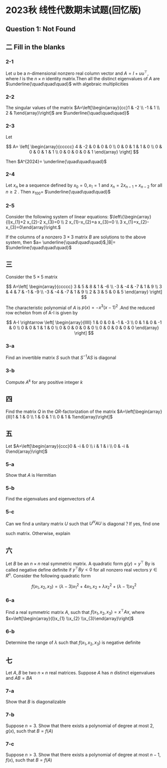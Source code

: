 # 2023秋 线性代数期末试题(回忆版)

## Question 1: Not Found

## 二 Fill in the blanks

### 2-1

Let $u$ be a $n$-dimensional nonzero real column vector and $A=I+u u^{\top}$, where $I$ is the $n \times n$ identity matrix.Then all the distinct eigenvalues of $A$ are $\underline{\quad\quad\quad}$ with algebraic multiplicities

### 2-2

The singular values of the matrix $A=\left[\begin{array}{cc}1 & -2 \\ -1 & 1 \\ 2 & 1\end{array}\right]$ are $\underline{\quad\quad\quad}$

### 2-3

Let

$$
A=
\left[
\begin{array}{ccccc}
4 & -2 & 0 & 0 & 0 \\
0 & 0 & 1 & 1 & 0 \\
0 & 0 & 0 & 1 & 1 \\
0 & 0 & 0 & 0 & 1
\end{array}
\right]
$$

Then $A^{2024}= \underline{\quad\quad\quad}$

### 2-4

Let $x_{n}$ be a sequence defined by $x_{0}=0, x_{1}=1$ and $x_{n}=2 x_{n-1}+x_{n-2}$ for all $n \geq 2$ . Then $x_{100}=$ $\underline{\quad\quad\quad}$

### 2-5

Consider the following system of linear equations: $\left\{\begin{array}{l}x_{1}+2 x_{2}-2 x_{3}=0 \\ 2 x_{1}-x_{2}+a x_{3}=0 \\ 3 x_{1}+x_{2}-x_{3}=0\end{array}\right.$

If the columns of a nonzero $3 \times 3$ matrix $B$ are solutions to the above system, then $a= \underline{\quad\quad\quad}$,|B|= $\underline{\quad\quad\quad}$

## 三

Consider the $5 \times 5$ matrix

$$
A=\left[
\begin{array}{ccccc}
3 & 5 & 8 & 1 & -6 \\
-3 & -4 & -7 & 1 & 9 \\
3 & 4 & 7 & -1 & -9 \\
-3 & -4 & -7 & 1 & 9 \\
2 & 3 & 5 & 0 & 5
\end{array}
\right]
$$

The characteristic polynomial of $A$ is $p(x)=-x^{3}(x-1)^{2}$ .And the reduced row echelon from of A-I is given by

$$
A-I \rightarrow \left[
\begin{array}{lllll}
1 & 0 & 0 & -1 & -3 \\
0 & 1 & 0 & -1 & 0 \\
0 & 0 & 1 & 1 & 0 \\
0 & 0 & 0 & 0 & 0 \\
0 & 0 & 0 & 0 & 0
\end{array}
\right]
$$

### 3-a

Find an invertible matrix $S$ such that $S^{-1} A S$ is diagonal

### 3-b

Compute $A^{k}$ for any positive integer $k$

## 四

Find the matrix $Q$ in the $Q R$-factorization of the matrix $A=\left[\begin{array}{lll}1 & 1 & 0 \\ 1 & 0 & 1 \\ 0 & 1 & 1\end{array}\right]$

## 五

Let $A=\left[\begin{array}{ccc}0 & -i & 0 \\ i & 1 & i \\ 0 & -i & 0\end{array}\right]$

### 5-a

Show that $A$ is Hermitian

### 5-b

Find the eigenvalues and eigenvectors of $A$

### 5-c

Can we find a unitary matrix $U$ such that $U^{H} A U$ is diagonal？If yes, find one

such matrix. Otherwise, explain

## 六

Let $B$ be an $n \times n$ real symmetric matrix. A quadratic form $g(y)=y^{\top}$ By is called negative define definite if $y^{\top} B y<0$ for all nonzero real vectors $y \in R^{n}$. Consider the following quadratic form

$$
f(x_{1}, x_{2}, x_{3})=(\lambda-3) x_{1}^{2}+4 x_{1}, x_{2}+\lambda x_{2}^{2}+(\lambda-1) x_{3}^{2}
$$

### 6-a

Find a real symmetric matrix $A$, such that $f(x_{1}, x_{2}, x_{3})=x^{\top} A x$, where $x=\left[\begin{array}{l}x_{1} \\x_{2} \\x_{3}\end{array}\right]$

### 6-b

Determine the range of $\lambda$ such that $f(x_{1}, x_{2}, x_{3})$ is negative definite

## 七

Let $A, B$ be two $n \times n$ real matrices. Suppose $A$ has $n$ distinct eigenvalues and $A B=B A$

### 7-a

Show that $B$ is diagonalizable

### 7-b

Suppose $n=3$. Show that there exists a polynomial of degree at most $2, g(x)$, such that $B=f(A)$

### 7-c

Suppose $n>3$. Show that there exists a polynomial of degree at most $n-1, f(x)$, such that $B=f(A)$
